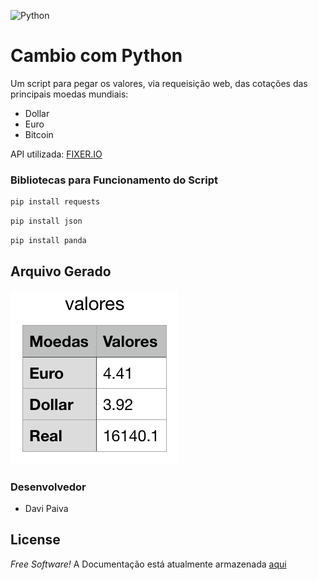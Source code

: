 ![Python](https://www.python.org/static/img/python-logo@2x.png)

# Cambio com Python
Um script para pegar os valores, via requeisição web, das cotações das principais moedas mundiais:
  - Dollar
  - Euro
  - Bitcoin

API utilizada: [FIXER.IO](https://fixer.io/)

### Bibliotecas para Funcionamento do Script
```sh
pip install requests
```
```sh
pip install json
```
```sh
pip install panda
```
## Arquivo Gerado
![Aplicação](captura.png)

### Desenvolvedor

 - Davi Paiva

License
----
*Free Software!* A Documentação está atualmente armazenada [aqui](https://github.com/davipmdpaiva/cambio-moedas)